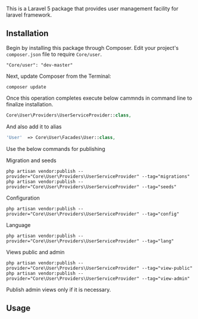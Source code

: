 This is a Laravel 5 package that provides user management facility for laravel framework.

## Installation

Begin by installing this package through Composer. Edit your project's `composer.json` file to require `Core/user`.

    "Core/user": "dev-master"

Next, update Composer from the Terminal:

    composer update

Once this operation completes execute below cammnds in command line to finalize installation.

```php
Core\User\Providers\UserServiceProvider::class,

```

And also add it to alias

```php
'User'  => Core\User\Facades\User::class,
```

Use the below commands for publishing

Migration and seeds

    php artisan vendor:publish --provider="Core\User\Providers\UserServiceProvider" --tag="migrations"
    php artisan vendor:publish --provider="Core\User\Providers\UserServiceProvider" --tag="seeds"

Configuration

    php artisan vendor:publish --provider="Core\User\Providers\UserServiceProvider" --tag="config"

Language

    php artisan vendor:publish --provider="Core\User\Providers\UserServiceProvider" --tag="lang"

Views public and admin

    php artisan vendor:publish --provider="Core\User\Providers\UserServiceProvider" --tag="view-public"
    php artisan vendor:publish --provider="Core\User\Providers\UserServiceProvider" --tag="view-admin"

Publish admin views only if it is necessary.

## Usage


